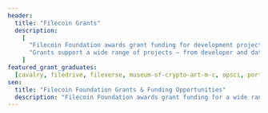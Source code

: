 ```yaml
---
header:
  title: "Filecoin Grants"
  description:
    [
      "Filecoin Foundation awards grant funding for development projects to foster a more decentralized, efficient, and robust foundation for humanity’s information.",
      "Grants support a wide range of projects — from developer and data tooling and integrations to applications and research — that benefit ecosystem participants like developers and storage providers.",
    ]
featured_grant_graduates:
  [cavalry, filedrive, fileverse, museum-of-crypto-art-m-c, opsci, portrait]
seo:
  title: "Filecoin Foundation Grants & Funding Opportunities"
  description: "Filecoin Foundation awards grant funding for a wide range of projects –– from developer and data tooling and integrations to applications and research."
---
```

